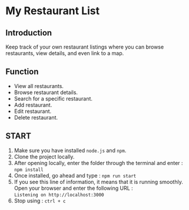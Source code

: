 # My Restaurant List
## Introduction
Keep track of your own restaurant listings where you can browse restaurants, view details, and even link to a map.
## Function
- View all restaurants.
- Browse restaurant details.
- Search for a specific restaurant.
- Add restaurant.
- Edit restaurant.
- Delete restaurant.
## START
1. Make sure you have installed `node.js` and `npm`.
2. Clone the project locally.
3. After opening locally, enter the folder through the terminal and enter : `npm install`
4. Once installed, go ahead and type : `npm run start`
5. If you see this line of information, it means that it is running smoothly. Open your browser and enter the following URL : \
`Listening on http://localhost:3000`
6. Stop using : `ctrl + c`
